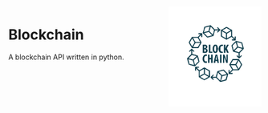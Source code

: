 <img src="src/logo.png" height ="200px" align="right"/>

# Blockchain
 
A blockchain API written in python.

